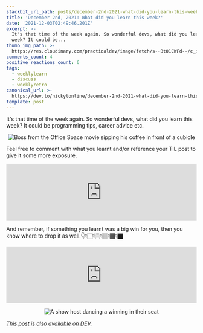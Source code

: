 ```yaml
---
stackbit_url_path: posts/december-2nd-2021-what-did-you-learn-this-week-536c
title: 'December 2nd, 2021: What did you learn this week?'
date: '2021-12-03T02:49:46.201Z'
excerpt: >-
  It's that time of the week again. So wonderful devs, what did you learn this
  week? It could be...
thumb_img_path: >-
  https://res.cloudinary.com/practicaldev/image/fetch/s--Bt01CWFd--/c_imagga_scale,f_auto,fl_progressive,h_420,q_auto,w_1000/https://dev-to-uploads.s3.amazonaws.com/uploads/articles/og9v4w1disuo3ltet4bf.jpeg
comments_count: 4
positive_reactions_count: 6
tags:
  - weeklylearn
  - discuss
  - weeklyretro
canonical_url: >-
  https://dev.to/nickytonline/december-2nd-2021-what-did-you-learn-this-week-536c
template: post
---
```

It's that time of the week again. So wonderful devs, what did you learn this week? It could be programming tips, career advice etc.

<center>

![Boss from the Office Space movie sipping his coffee in front of a cubicle](https://media.giphy.com/media/lSVL6vdhdZVPW/giphy.gif)

</center>

Feel free to comment with what you learnt and/or reference your TIL post to give it some more exposure.


<iframe class="liquidTag" src="https://dev.to/embed/tag?args=todayilearned" style="border: 0; width: 100%;"></iframe>


And remember, if something you learnt was a big win for you, then you know where to drop it as well.👇👇🏻👇🏼👇🏽👇🏾👇🏿


<iframe class="liquidTag" src="https://dev.to/embed/link?args=https%3A%2F%2Fdev.to%2Fdevteam%2Fwhat-was-your-win-this-week-4l7b" style="border: 0; width: 100%;"></iframe>


<center>

![A show host dancing a winning in their seat](https://media.giphy.com/media/l3q2Z6S6n38zjPswo/giphy.gif)
</center>

*[This post is also available on DEV.](https://dev.to/nickytonline/december-2nd-2021-what-did-you-learn-this-week-536c)*


<script>
const parent = document.getElementsByTagName('head')[0];
const script = document.createElement('script');
script.type = 'text/javascript';
script.src = 'https://cdnjs.cloudflare.com/ajax/libs/iframe-resizer/4.1.1/iframeResizer.min.js';
script.charset = 'utf-8';
script.onload = function() {
    window.iFrameResize({}, '.liquidTag');
};
parent.appendChild(script);
</script>    
